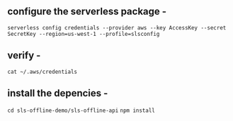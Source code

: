 ## configure the serverless package - 

`serverless config credentials --provider aws --key AccessKey --secret SecretKey --region=us-west-1 --profile=slsconfig`


## verify - 

`cat ~/.aws/credentials`

## install the depencies - 

`cd sls-offline-demo/sls-offline-api`
`npm install`

